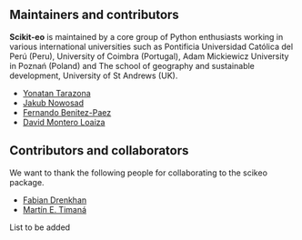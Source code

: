 ## **Maintainers and contributors**

**Scikit-eo** is maintained by a core group of Python enthusiasts working in various international universities such as Pontificia Universidad Católica del Perú (Peru), University of Coimbra (Portugal), Adam Mickiewicz University in Poznań (Poland) and The school of geography and sustainable development, University of St Andrews (UK).

- [Yonatan Tarazona](https://github.com/ytarazona)
- [Jakub Nowosad](https://github.com/Nowosad)
- [Fernando Benitez-Paez](https://github.com/mfbenitezp)
- [David Montero Loaiza](https://github.com/davemlz)

## **Contributors and collaborators**

We want to thank the following people for collaborating to the scikeo package.

- [Fabian Drenkhan](https://orcid.org/0000-0002-9443-9596)
- [Martín E. Timaná](https://orcid.org/0000-0003-1559-4449)

List to be added
